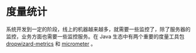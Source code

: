 # 度量统计

系统开发到一定的阶段，线上的机器越来越多，就需要一些监控了，除了服务器的监控，业务方面也需要一些监控服务。在 Java 生态中有两个重要的度量工具包 [dropwizard-metrics](https://metrics.dropwizard.io) 和 [micrometer](https://metrics.dropwizard.io) 。

